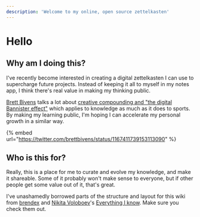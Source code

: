 ```yaml
---
description: 'Welcome to my online, open source zettelkasten'
---
```


# Hello

## Why am I doing this?

I've recently become interested in creating a digital zettelkasten I can use to supercharge future projects. Instead of keeping it all to myself in my notes app, I think there's real value in making my thinking public. 

[Brett Bivens](https://twitter.com/brettbivens) talks a lot about [creative compounding and "the digital Bannister effect"](https://twitter.com/brettbivens/status/1167411739153113090) which applies to knowledge as much as it does to sports. By making my learning public, I'm hoping I can accelerate my personal growth in a similar way. 

{% embed url="https://twitter.com/brettbivens/status/1167411739153113090" %}

## Who is this for?

Really, this is a place for me to curate and evolve my knowledge, and make it shareable. Some of it probably won't make sense to everyone, but if other people get some value out of it, that's great. 

I've unashamedly borrowed parts of the structure and layout for this wiki from [brendex](https://ltkmn.gitbook.io/brendex/) and [Nikita Voloboev](https://twitter.com/nikitavoloboev)'s [Everything I know](https://wiki.nikitavoloboev.xyz/). Make sure you check them out. 

